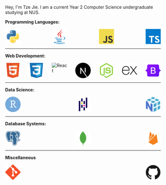 Hey, I'm Tze Jie. I am a current Year 2 Computer Science undergraduate studying at NUS.

**Programming Languages:**
<div style="display: flex; justify-content: space-between;">
  <img src="https://github.com/devicons/devicon/blob/master/icons/python/python-original.svg" alt="Python" width="50" />
  <img src="https://raw.githubusercontent.com/devicons/devicon/master/icons/java/java-original.svg" alt="Java" width="50" />
  <img src="https://raw.githubusercontent.com/devicons/devicon/master/icons/javascript/javascript-original.svg" alt="JavaScript" width="50" />
  <img src="https://github.com/devicons/devicon/blob/master/icons/typescript/typescript-plain.svg" alt="TypeScript" width="50" />
</div>

---

**Web Development:**
<div style="display: flex; justify-content: space-between;">
  <img src="https://github.com/devicons/devicon/blob/master/icons/html5/html5-original.svg" alt="HTML5" width="50" />
  <img src="https://github.com/devicons/devicon/blob/master/icons/css3/css3-original.svg" alt="CSS" width="50" />
  <img src="https://camo.githubusercontent.com/27d0b117da00485c56d69aef0fa310a3f8a07abecc8aa15fa38c8b78526c60ac/68747470733a2f2f63646e2e6a7364656c6976722e6e65742f67682f64657669636f6e732f64657669636f6e2f69636f6e732f72656163742f72656163742d6f726967696e616c2e737667" alt="React" width="50" />
  <img src="https://github.com/devicons/devicon/blob/master/icons/nextjs/nextjs-original.svg" alt="Nextjs" width="50" />
  <img src="https://github.com/devicons/devicon/blob/master/icons/nodejs/nodejs-plain.svg" alt="Nodejs" width="50" />
  <img src="https://github.com/devicons/devicon/blob/master/icons/express/express-original.svg" alt="Expressjs" width="50" />
  <img src="https://github.com/devicons/devicon/blob/master/icons/bootstrap/bootstrap-original.svg" alt="Bootstrap" width="50">
</div>

---

**Data Science:**
<div style="display: flex; justify-content: space-between;">
  <img src="https://github.com/devicons/devicon/blob/master/icons/rstudio/rstudio-original.svg" alt="Rstudio" width="50" />
  <img src="https://github.com/devicons/devicon/blob/master/icons/pandas/pandas-original.svg" alt="Pandas" width="50" />
  <img src="https://github.com/devicons/devicon/blob/master/icons/numpy/numpy-original.svg" alt="Numpy" width="50" />
</div>

---

**Database Systems:**
<div style="display: flex; justify-content: space-between;">
  <img src="https://github.com/devicons/devicon/blob/master/icons/postgresql/postgresql-plain.svg" alt="PostgreSQL" width="50" />
  <img src="https://github.com/devicons/devicon/blob/master/icons/mongodb/mongodb-plain.svg" alt="MongoDB" width="50" />
  <img src="https://github.com/devicons/devicon/blob/master/icons/firebase/firebase-plain.svg" alt="Firebase" width="50" />
</div>

---

**Miscellaneous**
<div style="display: flex; justify-content: space-between;">
  <img src="https://github.com/devicons/devicon/blob/master/icons/git/git-original.svg" alt="Git" width="50" />
  <img src="https://github.com/devicons/devicon/blob/master/icons/github/github-original.svg" alt="Github" width="50" />
</div>


<!--START_SECTION:waka-->
<!--END_SECTION:waka-->